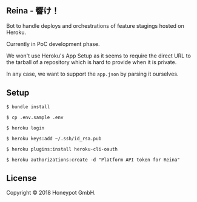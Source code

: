 Reina - 響け！
-------------

Bot to handle deploys and orchestrations
of feature stagings hosted on Heroku.

Currently in PoC development phase.

We won't use Heroku's App Setup as it seems to require
the direct URL to the tarball of a repository which is
hard to provide when it is private.

In any case, we want to support the `app.json` by
parsing it ourselves.

Setup
-----

`$ bundle install`


`$ cp .env.sample .env`


`$ heroku login`


`$ heroku keys:add ~/.ssh/id_rsa.pub`


`$ heroku plugins:install heroku-cli-oauth`


`$ heroku authorizations:create -d "Platform API token for Reina"`

License
-------

Copyright © 2018 Honeypot GmbH.
